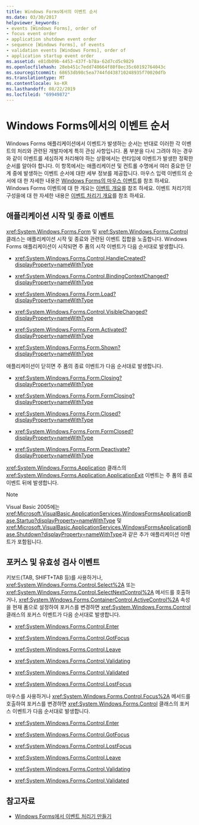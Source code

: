 ```yaml
---
title: Windows Forms에서의 이벤트 순서
ms.date: 03/30/2017
helpviewer_keywords:
- events [Windows Forms], order of
- focus event order
- application shutdown event order
- sequence [Windows Forms], of events
- validation events [Windows Forms], order of
- application startup event order
ms.assetid: e81db09b-4453-437f-b78a-62d7cd5c9829
ms.openlocfilehash: 28eb451c7edd740664f80f8ec35c60192764043c
ms.sourcegitcommit: 68653db98c5ea7744fd438710248935f70020dfb
ms.translationtype: MT
ms.contentlocale: ko-KR
ms.lasthandoff: 08/22/2019
ms.locfileid: "69949872"
---
```

# <a name="order-of-events-in-windows-forms"></a>Windows Forms에서의 이벤트 순서
Windows Forms 애플리케이션에서 이벤트가 발생하는 순서는 반대로 이러한 각 이벤트의 처리와 관련된 개발자에게 특히 관심 사항입니다. 폼 부분을 다시 그려야 하는 경우와 같이 이벤트를 세심하게 처리해야 하는 상황에서는 런타임에 이벤트가 발생한 정확한 순서를 알아야 합니다. 이 항목에서는 애플리케이션 및 컨트롤 수명에서 여러 중요한 단계 중에 발생하는 이벤트 순서에 대한 세부 정보를 제공합니다. 마우스 입력 이벤트의 순서에 대 한 자세한 내용은 [Windows Forms의 마우스 이벤트](mouse-events-in-windows-forms.md)를 참조 하세요. Windows Forms 이벤트에 대 한 개요는 [이벤트 개요](events-overview-windows-forms.md)를 참조 하세요. 이벤트 처리기의 구성을에 대 한 자세한 내용은 [이벤트 처리기 개요](event-handlers-overview-windows-forms.md)를 참조 하세요.  
  
## <a name="application-startup-and-shutdown-events"></a>애플리케이션 시작 및 종료 이벤트  
 <xref:System.Windows.Forms.Form> 및 <xref:System.Windows.Forms.Control> 클래스는 애플리케이션 시작 및 종료와 관련된 이벤트 집합을 노출합니다. Windows Forms 애플리케이션이 시작되면 주 폼의 시작 이벤트가 다음 순서대로 발생합니다.  
  
- <xref:System.Windows.Forms.Control.HandleCreated?displayProperty=nameWithType>  
  
- <xref:System.Windows.Forms.Control.BindingContextChanged?displayProperty=nameWithType>  
  
- <xref:System.Windows.Forms.Form.Load?displayProperty=nameWithType>  
  
- <xref:System.Windows.Forms.Control.VisibleChanged?displayProperty=nameWithType>  
  
- <xref:System.Windows.Forms.Form.Activated?displayProperty=nameWithType>  
  
- <xref:System.Windows.Forms.Form.Shown?displayProperty=nameWithType>  
  
 애플리케이션이 닫히면 주 폼의 종료 이벤트가 다음 순서대로 발생합니다.  
  
- <xref:System.Windows.Forms.Form.Closing?displayProperty=nameWithType>  
  
- <xref:System.Windows.Forms.Form.FormClosing?displayProperty=nameWithType>  
  
- <xref:System.Windows.Forms.Form.Closed?displayProperty=nameWithType>  
  
- <xref:System.Windows.Forms.Form.FormClosed?displayProperty=nameWithType>  
  
- <xref:System.Windows.Forms.Form.Deactivate?displayProperty=nameWithType>  
  
 <xref:System.Windows.Forms.Application> 클래스의 <xref:System.Windows.Forms.Application.ApplicationExit> 이벤트는 주 폼의 종료 이벤트 뒤에 발생합니다.  
  
> [!NOTE]
> Visual Basic 2005에는 <xref:Microsoft.VisualBasic.ApplicationServices.WindowsFormsApplicationBase.Startup?displayProperty=nameWithType> 및 <xref:Microsoft.VisualBasic.ApplicationServices.WindowsFormsApplicationBase.Shutdown?displayProperty=nameWithType>과 같은 추가 애플리케이션 이벤트가 포함됩니다.  
  
## <a name="focus-and-validation-events"></a>포커스 및 유효성 검사 이벤트  
 키보드(TAB, SHIFT+TAB 등)를 사용하거나, <xref:System.Windows.Forms.Control.Select%2A> 또는 <xref:System.Windows.Forms.Control.SelectNextControl%2A> 메서드를 호출하거나, <xref:System.Windows.Forms.ContainerControl.ActiveControl%2A> 속성을 현재 폼으로 설정하여 포커스를 변경하면 <xref:System.Windows.Forms.Control> 클래스의 포커스 이벤트가 다음 순서대로 발생합니다.  
  
- <xref:System.Windows.Forms.Control.Enter>  
  
- <xref:System.Windows.Forms.Control.GotFocus>  
  
- <xref:System.Windows.Forms.Control.Leave>  
  
- <xref:System.Windows.Forms.Control.Validating>  
  
- <xref:System.Windows.Forms.Control.Validated>  
  
- <xref:System.Windows.Forms.Control.LostFocus>  
  
 마우스를 사용하거나 <xref:System.Windows.Forms.Control.Focus%2A> 메서드를 호출하여 포커스를 변경하면 <xref:System.Windows.Forms.Control> 클래스의 포커스 이벤트가 다음 순서대로 발생합니다.  
  
- <xref:System.Windows.Forms.Control.Enter>  
  
- <xref:System.Windows.Forms.Control.GotFocus>  
  
- <xref:System.Windows.Forms.Control.LostFocus>  
  
- <xref:System.Windows.Forms.Control.Leave>  
  
- <xref:System.Windows.Forms.Control.Validating>  
  
- <xref:System.Windows.Forms.Control.Validated>  
  
## <a name="see-also"></a>참고자료

- [Windows Forms에서 이벤트 처리기 만들기](creating-event-handlers-in-windows-forms.md)
